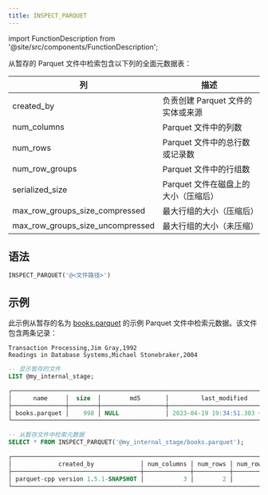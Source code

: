```yaml
---
title: INSPECT_PARQUET
---
```

import FunctionDescription from '@site/src/components/FunctionDescription';

<FunctionDescription description="引入或更新于：v1.2.180"/>

从暂存的 Parquet 文件中检索包含以下列的全面元数据表：

| 列                           | 描述                                                    |
|----------------------------------|----------------------------------------------------------------|
| created_by                       | 负责创建 Parquet 文件的实体或来源 |
| num_columns                      | Parquet 文件中的列数                      |
| num_rows                         | Parquet 文件中的总行数或记录数        |
| num_row_groups                   | Parquet 文件中的行组数                |
| serialized_size                  | Parquet 文件在磁盘上的大小（压缩后）              |
| max_row_groups_size_compressed   | 最大行组的大小（压缩后）                 |
| max_row_groups_size_uncompressed | 最大行组的大小（未压缩）               |

## 语法

```sql
INSPECT_PARQUET('@<文件路径>')
```

## 示例

此示例从暂存的名为 [books.parquet](https://datafuse-1253727613.cos.ap-hongkong.myqcloud.com/data/books.parquet) 的示例 Parquet 文件中检索元数据。该文件包含两条记录：

```text title='books.parquet'
Transaction Processing,Jim Gray,1992
Readings in Database Systems,Michael Stonebraker,2004
```

```sql
-- 显示暂存的文件
LIST @my_internal_stage;

┌──────────────────────────────────────────────────────────────────────────────────────────────┐
│      name     │  size  │        md5       │         last_modified         │      creator     │
├───────────────┼────────┼──────────────────┼───────────────────────────────┼──────────────────┤
│ books.parquet │    998 │ NULL             │ 2023-04-19 19:34:51.303 +0000 │ NULL             │
└──────────────────────────────────────────────────────────────────────────────────────────────┘

-- 从暂存文件中检索元数据
SELECT * FROM INSPECT_PARQUET('@my_internal_stage/books.parquet');

┌────────────────────────────────────────────────────────────────────────────────────────────────────────────────────────────────────────────────────────────────────┐
│             created_by             │ num_columns │ num_rows │ num_row_groups │ serialized_size │ max_row_groups_size_compressed │ max_row_groups_size_uncompressed │
├────────────────────────────────────┼─────────────┼──────────┼────────────────┼─────────────────┼────────────────────────────────┼──────────────────────────────────┤
│ parquet-cpp version 1.5.1-SNAPSHOT │           3 │        2 │              1 │             998 │                            332 │                              320 │
└────────────────────────────────────────────────────────────────────────────────────────────────────────────────────────────────────────────────────────────────────┘
```